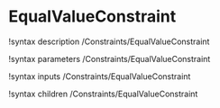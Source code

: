 <!-- MOOSE Documentation Stub: Remove this when content is added. -->

# EqualValueConstraint
!syntax description /Constraints/EqualValueConstraint

!syntax parameters /Constraints/EqualValueConstraint

!syntax inputs /Constraints/EqualValueConstraint

!syntax children /Constraints/EqualValueConstraint
